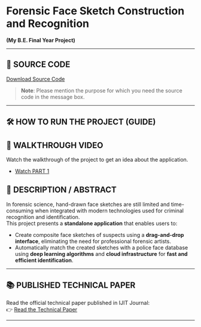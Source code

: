 
# Forensic Face Sketch Construction and Recognition  
**(My B.E. Final Year Project)**

---

## 📁 SOURCE CODE  
[Download Source Code](https://drive.google.com/drive/folders/1P1n0r9g0GNnU01YvyujoYcedxA0vzk0c)  
> **Note**: Please mention the purpose for which you need the source code in the message box.

---

## 🛠️ HOW TO RUN THE PROJECT (GUIDE)  

## 🎥 WALKTHROUGH VIDEO  
Watch the walkthrough of the project to get an idea about the application.  

- [Watch PART 1](#)  


## 📄 DESCRIPTION / ABSTRACT  

In forensic science, hand-drawn face sketches are still limited and time-consuming when integrated with modern technologies used for criminal recognition and identification.  
This project presents a **standalone application** that enables users to:

- Create composite face sketches of suspects using a **drag-and-drop interface**, eliminating the need for professional forensic artists.
- Automatically match the created sketches with a police face database using **deep learning algorithms** and **cloud infrastructure** for **fast and efficient identification**.

---

## 📚 PUBLISHED TECHNICAL PAPER  
Read the official technical paper published in IJIT Journal:  
👉 [Read the Technical Paper](https://ijcrt.org/papers/IJCRT2504722.pdf)

---
